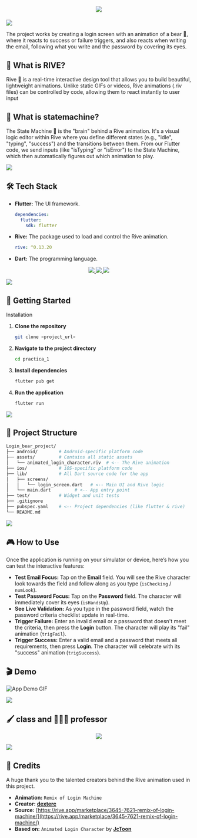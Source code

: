 ## <p align="center"> <a href="https://github.com/DenverCoder1/readme-typing-svg"><img src="https://readme-typing-svg.herokuapp.com?font=Time+New+Roman&color=%233c2d16&size=25&center=true&vCenter=true&width=600&height=100&lines=Login+🐻+project;A+Flutter+Rive+Showcase;by+Emmanuel+Diaz"></a>

<a href="https://www.youtube.com/watch?v=dQw4w9WgXcQ"><img src="https://user-images.githubusercontent.com/73097560/115834477-dbab4500-a447-11eb-908a-139a6edaec5c.gif"></a>

The project works by creating a login screen with an animation of a bear 🐻, where it reacts to success or failure triggers, and also reacts when writing the email, following what you write and the password by covering its eyes.

## 🤔 What is RIVE?
Rive 🤖 is a real-time interactive design tool that allows you to build beautiful, lightweight animations. Unlike static GIFs or videos, Rive animations (.riv files) can be controlled by code, allowing them to react instantly to user input

## 🤔 What is statemachine?
The State Machine 🧠 is the "brain" behind a Rive animation. It's a visual logic editor within Rive where you define different states (e.g., "idle", "typing", "success") and the transitions between them. From our Flutter code, we send inputs (like "isTyping" or "isError") to the State Machine, which then automatically figures out which animation to play.

<a href="https://www.youtube.com/watch?v=dQw4w9WgXcQ"><img src="https://user-images.githubusercontent.com/73097560/115834477-dbab4500-a447-11eb-908a-139a6edaec5c.gif"></a>

## 🛠️ Tech Stack

* **Flutter:** The UI framework.
    ```yaml
    dependencies:
      flutter:
        sdk: flutter
    ```
* **Rive:** The package used to load and control the Rive animation.
    ```yaml
    rive: ^0.13.20
    ```
* **Dart:** The programming language.
<p align="center">
  <a href="https://skillicons.dev">
    <img src="https://img.shields.io/badge/Flutter-%2302569B.svg?style=for-the-badge&logo=Flutter&logoColor=white"/>
    <img src="https://img.shields.io/badge/Rive-E855A3?style=for-the-badge&logo=rive&logoColor=white"/>
    <img src="https://img.shields.io/badge/dart-%230175C2.svg?style=for-the-badge&logo=dart&logoColor=white"/>
  </a>
</p>

<a href="https://www.youtube.com/watch?v=dQw4w9WgXcQ"><img src="https://user-images.githubusercontent.com/73097560/115834477-dbab4500-a447-11eb-908a-139a6edaec5c.gif"></a>

## 🚀 Getting Started
Installation
1.  **Clone the repository**
    ```bash
    git clone <project_url>
    ```

2.  **Navigate to the project directory**
    ```bash
    cd practica_1
    ```

3.  **Install dependencies**
    ```bash
    flutter pub get
    ```

4.  **Run the application**
    ```bash
    flutter run
    ```

<a href="https://www.youtube.com/watch?v=dQw4w9WgXcQ"><img src="https://user-images.githubusercontent.com/73097560/115834477-dbab4500-a447-11eb-908a-139a6edaec5c.gif"></a>

## 📂 Project Structure
```bash
Login_bear_project/
├── android/        # Android-specific platform code
├── assets/         # Contains all static assets
│   └── animated_login_character.riv  # <-- The Rive animation
├── ios/            # iOS-specific platform code
├── lib/            # All Dart source code for the app
│   ├── screens/
│   │   └── login_screen.dart   # <-- Main UI and Rive logic
│   └── main.dart         # <-- App entry point
├── test/           # Widget and unit tests
├── .gitignore
├── pubspec.yaml    # <-- Project dependencies (like flutter & rive)
└── README.md
```

<a href="https://www.youtube.com/watch?v=dQw4w9WgXcQ"><img src="https://user-images.githubusercontent.com/73097560/115834477-dbab4500-a447-11eb-908a-139a6edaec5c.gif"></a>

## 🎮 How to Use

Once the application is running on your simulator or device, here’s how you can test the interactive features:

* **Test Email Focus:** Tap on the **Email** field. You will see the Rive character look towards the field and follow along as you type (`isChecking` / `numLook`).
* **Test Password Focus:** Tap on the **Password** field. The character will immediately cover its eyes (`isHandsUp`).
* **See Live Validation:** As you type in the password field, watch the password criteria checklist update in real-time.
* **Trigger Failure:** Enter an invalid email or a password that doesn't meet the criteria, then press the **Login** button. The character will play its "fail" animation (`trigFail`).
* **Trigger Success:** Enter a valid email and a password that meets all requirements, then press **Login**. The character will celebrate with its "success" animation (`trigSuccess`).

## 🎬 Demo

![App Demo GIF]([LINK_TO_YOUR_DEMO.gif])

<a href="https://www.youtube.com/watch?v=dQw4w9WgXcQ"><img src="https://user-images.githubusercontent.com/73097560/115834477-dbab4500-a447-11eb-908a-139a6edaec5c.gif"></a>

## 🖌️ class and 👨🏻‍🏫 professor

<p align="center">
  <a href="https://github.com/CodeWhiteWeb/CodeWhiteWeb"><img src="https://readme-typing-svg.herokuapp.com?color=%23000000&center=true&vCenter=true&lines=Graficacion;Rodrigo+Fidel+Gaxiola+Sosa"></a>
</p>

<a href="https://www.youtube.com/watch?v=dQw4w9WgXcQ"><img src="https://user-images.githubusercontent.com/73097560/115834477-dbab4500-a447-11eb-908a-139a6edaec5c.gif"></a>

## 🙏 Credits 

A huge thank you to the talented creators behind the Rive animation used in this project.

* **Animation:** `Remix of Login Machine`
* **Creator:** [**dexterc**](https://rive.app/community/5608-11531-dexterc/)
* **Source:** [https://rive.app/marketplace/3645-7621-remix-of-login-machine/](https://rive.app/marketplace/3645-7621-remix-of-login-machine/)
* **Based on:** `Animated Login Character` by [**JcToon**](https://rive.app/community/190-366-jctoon/)


